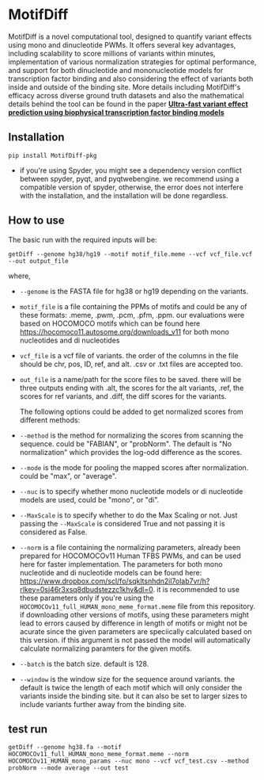 # MotifDiff
MotifDiff is a novel computational tool, designed to quantify variant effects using mono and dinucleotide PWMs. It offers several key advantages, including scalability to score millions of variants within minutes, implementation of various normalization strategies for optimal performance, and support for both dinucleotide and mononucleotide models for transcription factor binding and also considering the effect of variants both inside and outside of the binding site. More details including MotifDiff's efficacy across diverse ground truth datasets and also the mathematical details behind the tool can be found in the paper [**Ultra-fast variant effect prediction using biophysical transcription factor binding models**](https://www.biorxiv.org/content/10.1101/2024.06.26.600873v1)

## Installation
```
pip install MotifDiff-pkg
```
* if you're using Spyder, you might see a dependency version conflict between spyder, pyqt, and pyqtwebengine. we recommend using a compatible version of spyder, otherwise, the error does not interfere with the installation, and the installation will be done regardless.  
## How to use
The basic run with the required inputs will be:
```
getDiff --genome hg38/hg19 --motif motif_file.meme --vcf vcf_file.vcf --out output_file
```
where,
- ```--genome``` is the FASTA file for hg38 or hg19 depending on the variants.
- ```motif_file```  is a file containing the PPMs of motifs and could be any of these formats: .meme, .pwm, .pcm, .pfm, .ppm. our evaluations were based on HOCOMOCO motifs which can be found here https://hocomoco11.autosome.org/downloads_v11 for both mono nucleotides and di nucleotides
- ```vcf_file```  is a vcf file of variants. the order of the columns in the file should be chr, pos, ID, ref, and alt. .csv or .txt files are accepted too.
- ```out_file``` is a name/path for the score files to be saved. there will be three outputs ending with .alt, the scores for the alt variants, .ref, the scores for ref variants, and .diff, the diff scores for the variants.
  
  The following options could be added to get normalized scores from different methods:
- ```--method```  is the method for normalizing the scores from scanning the sequence. could be "FABIAN", or "probNorm". The default is "No normalization" which provides the log-odd difference as the scores.
- ```--mode```  is the mode for pooling the mapped scores after normalization. could be "max", or "average".
- ```--nuc```  is to specify whether mono nucleotide models or di nucleotide models are used, could be "mono", or "di".
- ```--MaxScale``` is to specify whether to do the Max Scaling or not. Just passing the ```--MaxScale``` is considered True and not passing it is considered as False.
- ```--norm``` is a file containing the normalizing parameters, already been prepared for HOCOMOCOv11 Human TFBS PWMs, and can be used here for faster implementation. The parameters for both mono nucleotide and di nucleotide models can be found here: https://www.dropbox.com/scl/fo/sqkltsnhdn2il7olab7vr/h?rlkey=0sj46r3xsq8dbudstezzc1khv&dl=0. it is recommended to use these parameters only if you're using the ``` HOCOMOCOv11_full_HUMAN_mono_meme_format.meme``` file from this repository. if downloading other versions of motifs, using these parameters might lead to errors caused by difference in length of motifs or might not be acurate since the given parameters are speciically calculated based on this version. if this argument is not passed the model will automatically calculate normalizing paramters for the given motifs.
- ```--batch``` is the batch size. default is 128.
- ```--window``` is the window size for the sequence around variants. the default is twice the length of each motif which will only consider the variants inside the binding site. but it can also be set to larger sizes to include variants further away from the binding site.

## test run
```
getDiff --genome hg38.fa --motif HOCOMOCOv11_full_HUMAN_mono_meme_format.meme --norm HOCOMOCOv11_HUMAN_mono_params --nuc mono --vcf vcf_test.csv --method probNorm --mode average --out test
```
